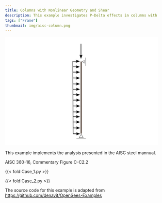 ```yaml
---
title: Columns with Nonlinear Geometry and Shear
description: This example investigates P-Delta effects in columns with and without shear.
tags: ["Frame"]
thumbnail: img/aisc-column.png
---
```


![A column with a distributed load.](img/aisc-column.png)

This example implements the analysis presented in the AISC steel mannual.

AISC 360-16, Commentary Figure C-C2.2

{{< fold Case_1.py >}}

{{< fold Case_2.py >}}

The source code for this example is adapted from https://github.com/denavit/OpenSees-Examples

